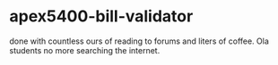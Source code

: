 # apex5400-bill-validator
done with countless ours of reading to forums and liters of coffee. Ola students no more searching the internet.
